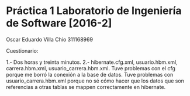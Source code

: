 # Práctica 1 Laboratorio de Ingeniería de Software [2016-2]

Oscar Eduardo Villa Chio
311168969

Cuestionario:

1.- Dos horas y treinta minutos.
2.- hibernate.cfg.xml, usuario.hbm.xml, carrera.hbm.xml, usuario_carrera.hbm.xml.
Tuve problemas con el cfg porque me borró la conexión a la base de datos.
Tuve problemas con usuario_carrera.hbm.xml porque no sé cómo hacer que los datos que son referencias a otras tablas se mappen correctamente en hibernate.
